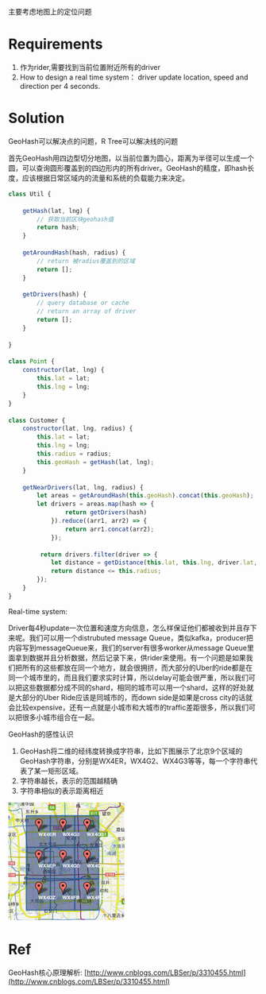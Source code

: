 主要考虑地图上的定位问题

# Requirements

1. 作为rider,需要找到当前位置附近所有的driver
2. How to design a real time system： driver update location, speed and direction per 4 seconds.

# Solution

GeoHash可以解决点的问题，R Tree可以解决线的问题

首先GeoHash用四边型切分地图，以当前位置为圆心，距离为半径可以生成一个圆，可以查询圆形覆盖到的四边形内的所有driver。GeoHash的精度，即hash长度，应该根据日常区域内的流量和系统的负载能力来决定。

```js
class Util {

    getHash(lat, lng) {
        // 获取当前区块geohash值
        return hash;
    }

    getAroundHash(hash, radius) {
        // return 被radius覆盖到的区域
        return [];
    }

    getDrivers(hash) {
        // query database or cache
        // return an array of driver
        return [];
    }

}

class Point {
    constructor(lat, lng) {
        this.lat = lat;
        this.lng = lng;
    }
}

class Customer {
    constructor(lat, lng, radius) {
        this.lat = lat;
        this.lng = lng;
        this.radius = radius;
        this.geoHash = getHash(lat, lng);
    }

    getNearDrivers(lat, lng, radius) {
        let areas = getAroundHash(this.geoHash).concat(this.geoHash);
        let drivers = areas.map(hash => {
                return getDrivers(hash)
            }).reduce((arr1, arr2) => {
                return arr1.concat(arr2);
            });

         return drivers.filter(driver => {
            let distance = getDistance(this.lat, this.lng, driver.lat, driver.lng);
            return distance <= this.radius;
        });
    }
}
```

Real-time system:

Driver每4秒update一次位置和速度方向信息，怎么样保证他们都被收到并且存下来呢。我们可以用一个distrubuted message Queue，类似kafka，producer把内容写到messageQueue来，我们的server有很多worker从message Queue里面拿到数据并且分析数据，然后记录下来，供rider来使用。有一个问题是如果我们把所有的这些都放在同一个地方，就会很拥挤，而大部分的Uber的ride都是在同一个城市里的，而且我们要求实时计算，所以delay可能会很严重，所以我们可以把这些数据都分成不同的shard，相同的城市可以用一个shard，这样的好处就是大部分的Uber Ride应该是同城市的，而down side是如果是cross city的话就会比较expensive，还有一点就是小城市和大城市的traffic差距很多，所以我们可以把很多小城市组合在一起。



GeoHash的感性认识

1. GeoHash将二维的经纬度转换成字符串，比如下图展示了北京9个区域的GeoHash字符串，分别是WX4ER，WX4G2、WX4G3等等，每一个字符串代表了某一矩形区域。
2. 字符串越长，表示的范围越精确
3. 字符串相似的表示距离相近

![](/assets/GeoHash.png)

# Ref

GeoHash核心原理解析: [http://www.cnblogs.com/LBSer/p/3310455.html](http://www.cnblogs.com/LBSer/p/3310455.html)

